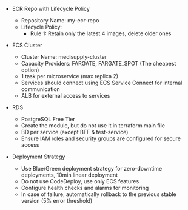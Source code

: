 - ECR Repo with Lifecycle Policy
  - Repository Name: my-ecr-repo
  - Lifecycle Policy:
    - Rule 1: Retain only the latest 4 images, delete older ones


- ECS Cluster
  - Cluster Name: medisupply-cluster
  - Capacity Providers: FARGATE, FARGATE_SPOT (The cheapest option)
  - 1 task per microservice (max replica 2)
  - Services should connect using ECS Service Connect for internal communication
  - ALB for external access to services

- RDS
  - PostgreSQL Free Tier
  - Create the module, but do not use it in terraform main file
  - BD per service (except BFF & test-service)
  - Ensure IAM roles and security groups are configured for secure access

- Deployment Strategy
  - Use Blue/Green deployment strategy for zero-downtime deployments, 10min linear deployment
  - Do not use CodeDeploy, use only ECS features
  - Configure health checks and alarms for monitoring
  - In case of failure, automatically rollback to the previous stable version (5% error threshold)
  

